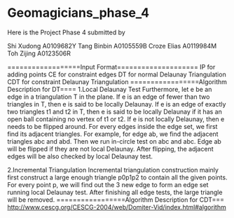 Geomagicians_phase_4
====================
Here is the Project Phase 4 submitted by

Shi Xudong A0109682Y Tang Binbin A0105559B Croze Elias A0119984M Toh Zijing A0123506R	

==================Input Format====================
IP for adding points
CE for constraint edges
DT for normal Delaunay Triangulation
CDT for constraint Delaunay Triangulation
=================Algorithm Description for DT====
1.Local Delaunay Test
Furthermore, let e be an edge in a triangulation T in the plane. If e is an edge of fewer than two triangles in T, then e is said to be locally Delaunay. If e is an edge of exactly two triangles t1 and t2 in T, then e is said to be locally Delaunay if it has an open ball containing no vertex of t1 or t2. If e is not locally Delaunay, then e needs to be flipped around.
For every edges inside the edge set, we first find its adjacent triangles. For example, for edge ab, we find the adjacent triangles abc and abd. Then we run in-circle test on abc and abc. Edge ab will be flipped if they are not local Delaunay. After flipping, the adjacent edges will be also checked by local Delaunay test.

2.Incremental Triangulation
Incremental triangulation construction mainly first construct a large enough triangle p0p1p2 to contain all the given points. For every point p, we will find out the 3 new edge to form an edge set running local Delaunay test. After finishing all edge tests, the large triangle will be removed.
=================Algorithm Description for CDT===
http://www.cescg.org/CESCG-2004/web/Domiter-Vid/index.html#algorithm


